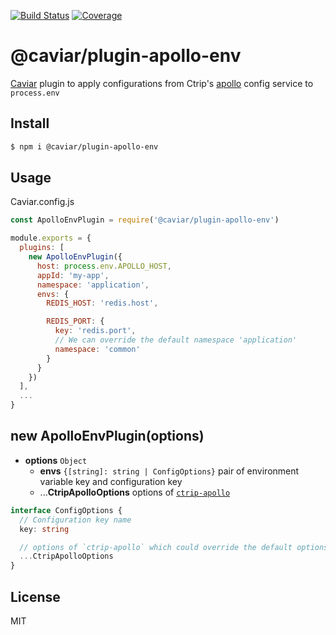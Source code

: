 [![Build Status](https://travis-ci.org/kaelzhang/caviar-plugin-apollo-env.svg?branch=master)](https://travis-ci.org/kaelzhang/caviar-plugin-apollo-env)
[![Coverage](https://codecov.io/gh/kaelzhang/caviar-plugin-apollo-env/branch/master/graph/badge.svg)](https://codecov.io/gh/kaelzhang/caviar-plugin-apollo-env)

# @caviar/plugin-apollo-env

[Caviar](https://github.com/kaelzhang/caviar) plugin to apply configurations from Ctrip's [apollo](https://github.com/ctripcorp/apollo) config service to `process.env`

## Install

```sh
$ npm i @caviar/plugin-apollo-env
```

## Usage

Caviar.config.js

```js
const ApolloEnvPlugin = require('@caviar/plugin-apollo-env')

module.exports = {
  plugins: [
    new ApolloEnvPlugin({
      host: process.env.APOLLO_HOST,
      appId: 'my-app',
      namespace: 'application',
      envs: {
        REDIS_HOST: 'redis.host',

        REDIS_PORT: {
          key: 'redis.port',
          // We can override the default namespace 'application'
          namespace: 'common'
        }
      }
    })
  ],
  ...
}
```

## new ApolloEnvPlugin(options)

- **options** `Object`
  - **envs** `{[string]: string | ConfigOptions}` pair of environment variable key and configuration key
  - ...**CtripApolloOptions** options of [`ctrip-apollo`](https://github.com/kaelzhang/ctrip-apollo)

```ts
interface ConfigOptions {
  // Configuration key name
  key: string

  // options of `ctrip-apollo` which could override the default options
  ...CtripApolloOptions
}
```

## License

MIT
